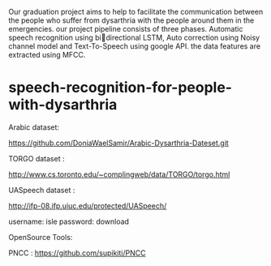 Our graduation project aims to help to facilitate the communication between the 
people who suffer from dysarthria with the people around them in the emergencies. 
our project pipeline consists of three phases. Automatic speech recognition using bidirectional LSTM, Auto correction using Noisy channel model and Text-To-Speech 
using google API. the data features are extracted using MFCC.
# speech-recognition-for-people-with-dysarthria

Arabic dataset:

https://github.com/DoniaWaelSamir/Arabic-Dysarthria-Dateset.git

TORGO dataset :

http://www.cs.toronto.edu/~complingweb/data/TORGO/torgo.html

UASpeech dataset :

http://ifp-08.ifp.uiuc.edu/protected/UASpeech/

username: isle
password: download

OpenSource Tools:

PNCC : https://github.com/supikiti/PNCC
